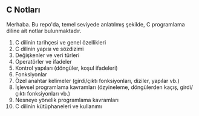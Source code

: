 ## C Notları

Merhaba. Bu repo'da, temel seviyede anlatılmış şekilde, C programlama diline ait notlar bulunmaktadır.

1. C dilinin tarihçesi ve genel özellikleri
2. C dilinin yapısı ve sözdizimi
3. Değişkenler ve veri türleri
4. Operatörler ve ifadeler
5. Kontrol yapıları (döngüler, koşul ifadeleri)
6. Fonksiyonlar
7. Özel anahtar kelimeler (girdi/çıktı fonksiyonları, diziler, yapılar vb.)
8. İşlevsel programlama kavramları (özyineleme, döngülerden kaçış, girdi/çıktı fonksiyonları vb.)
9. Nesneye yönelik programlama kavramları
10. C dilinin kütüphaneleri ve kullanımı